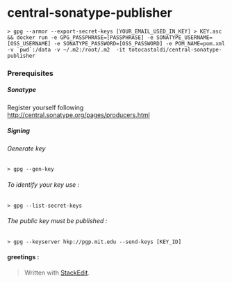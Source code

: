 central-sonatype-publisher
======================

	> gpg --armor --export-secret-keys [YOUR_EMAIL_USED_IN_KEY] > KEY.asc && docker run -e GPG_PASSPHRASE=[PASSPHRASE] -e SONATYPE_USERNAME=[OSS_USERNAME] -e SONATYPE_PASSWORD=[OSS_PASSWORD] -e POM_NAME=pom.xml  -v `pwd`:/data -v ~/.m2:/root/.m2  -it totocastaldi/central-sonatype-publisher

### Prerequisites

##### Sonatype

Register yourself following http://central.sonatype.org/pages/producers.html

##### Signing

###### Generate key

	> gpg --gen-key

###### To identify your key use :

	> gpg --list-secret-keys

###### The public key must be published :

	> gpg --keyserver hkp://pgp.mit.edu --send-keys [KEY_ID]

#### greetings :

> Written with [StackEdit](https://stackedit.io/).
